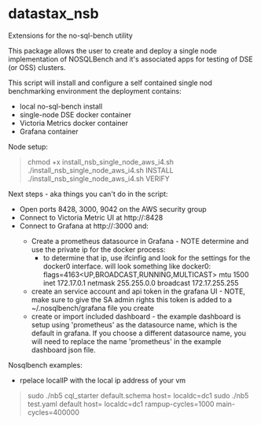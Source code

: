 # datastax_nsb
Extensions for the no-sql-bench utility

This package allows the user to create and deploy a single node implementation of NOSQLBench
and it's associated apps for testing of DSE (or OSS) clusters.


This script will install and configure a self contained single nod benchmarking environment
 the deployment contains: 
  - local no-sql-bench install
  - single-node DSE docker container
  - Victoria Metrics docker container
  - Grafana container

Node setup:

   > chmod +x install_nsb_single_node_aws_i4.sh
   > ./install_nsb_single_node_aws_i4.sh INSTALL
   > ./install_nsb_single_node_aws_i4.sh VERIFY

Next steps - aka things you can't do in the script:

 - Open ports 8428, 3000, 9042 on the AWS security group
 - Connect to Victoria Metric UI at http://<ip>:8428 
 - Connect to Grafana at http://<ip>:3000 and: 
   - Create a prometheus datasource in Grafana - NOTE determine and use the private ip for the docker process:
        - to determine that ip, use ifcinfig and look for the settings for the docker0 interface. will look something like
           docker0: flags=4163<UP,BROADCAST,RUNNING,MULTICAST>  mtu 1500
           inet 172.17.0.1  netmask 255.255.0.0  broadcast 172.17.255.255
   - create an service account and api token in the grafana UI - NOTE, make sure to give the SA admin rights
      this token is added to a ~/.nosqlbench/grafana file you create
   -  create or import included dashboard - the example dashboard is setup using 'prometheus' as the 
       datasource name, which is the default in grafana. If you choose a different datasource name, you
       will need to replace the name 'prometheus' in the example dashboard json file.

Nosqlbench examples:
   - rpelace localIP with the local ip address of your vm

> sudo ./nb5 cql_starter default.schema host=<localIP> localdc=dc1
> sudo ./nb5 test.yaml default host=<localIP> localdc=dc1 rampup-cycles=1000 main-cycles=400000
